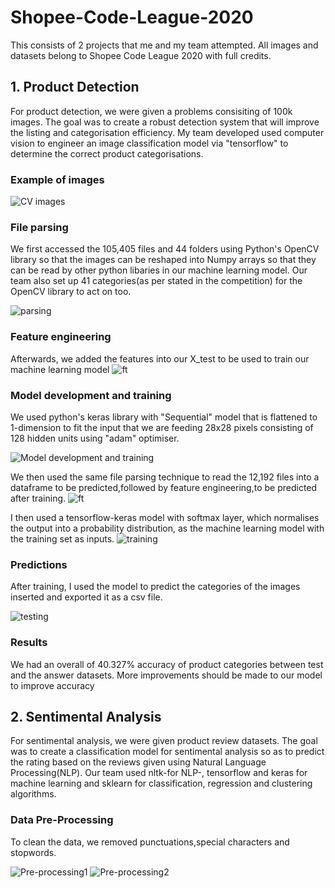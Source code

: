 # Shopee-Code-League-2020
This consists of 2 projects that me and my team attempted. All images and datasets belong to Shopee Code League 2020 with full credits.
## 1. Product Detection

For product detection, we were given a problems consisiting of 100k images. The goal was to create a robust detection system that will improve the listing and categorisation efficiency. My team developed used computer vision to engineer an image classification model via "tensorflow" to determine the correct product categorisations.

### Example of images
 ![CV images](https://github.com/JiaJun98/Shopee-Code-League-2020/blob/main/Product%20Detection/Image_classification(1).PNG)
 
 ### File parsing
 We first accessed the 105,405 files and 44 folders using Python's OpenCV library so that the images can be reshaped into Numpy arrays so that they can be read by other python libaries in our machine learning model. Our team also set up 41 categories(as per stated in the competition) for the OpenCV library to act on too.
 
 ![parsing](https://github.com/JiaJun98/Shopee-Code-League-2020/blob/main/Product%20Detection/OpenCV.PNG)
 
 ### Feature engineering
 Afterwards, we added the features into our X_test to be used to train our machine learning model
 ![ft](https://github.com/JiaJun98/Shopee-Code-League-2020/blob/main/Product%20Detection/Feature%20Engineering.PNG)
 
 ### Model development and training
 We used python's keras library with "Sequential" model that is flattened to 1-dimension to fit the input that we are feeding 28x28 pixels consisting of 128 hidden units using "adam" optimiser. 
 
 ![Model development and training](https://github.com/JiaJun98/Shopee-Code-League-2020/blob/main/Product%20Detection/Feature%20Engineering.PNG)
 
 We then used the same file parsing technique to read the 12,192 files into a dataframe to be predicted,followed by feature engineering,to be predicted after training. 
 ![ft](https://github.com/JiaJun98/Shopee-Code-League-2020/blob/main/Product%20Detection/OpenCV(1).PNG)
 
 I then used a tensorflow-keras model with softmax layer, which normalises the output into a probability distribution, as the machine learning model with the training set as inputs.
 ![training](https://github.com/JiaJun98/Shopee-Code-League-2020/blob/main/Product%20Detection/Training.PNG)

 ### Predictions
 After training, I used the model to predict the categories of the images inserted and exported it as a csv file.
 
 ![testing](https://github.com/JiaJun98/Shopee-Code-League-2020/blob/main/Product%20Detection/Testing.PNG)
 
 ### Results
 We had an overall of 40.327% accuracy of product categories between test and the answer datasets. More improvements should be made to our model to improve accuracy

## 2. Sentimental Analysis

For sentimental analysis, we were given product review datasets. The goal was to create a classification model for sentimental analysis so as to predict the rating based on the reviews given using Natural Language Processing(NLP). Our team used nltk-for NLP-, tensorflow and keras for machine learning and sklearn for classification, regression and clustering algorithms.

### Data Pre-Processing
To clean the data, we removed punctuations,special characters and stopwords.

 ![Pre-processing1](https://github.com/JiaJun98/Shopee-Code-League-2020/blob/main/Sentimental%20Analysis/pre_processing(1).PNG)
 ![Pre-processing2](https://github.com/JiaJun98/Shopee-Code-League-2020/blob/main/Sentimental%20Analysis/pre_processing(2).PNG)


